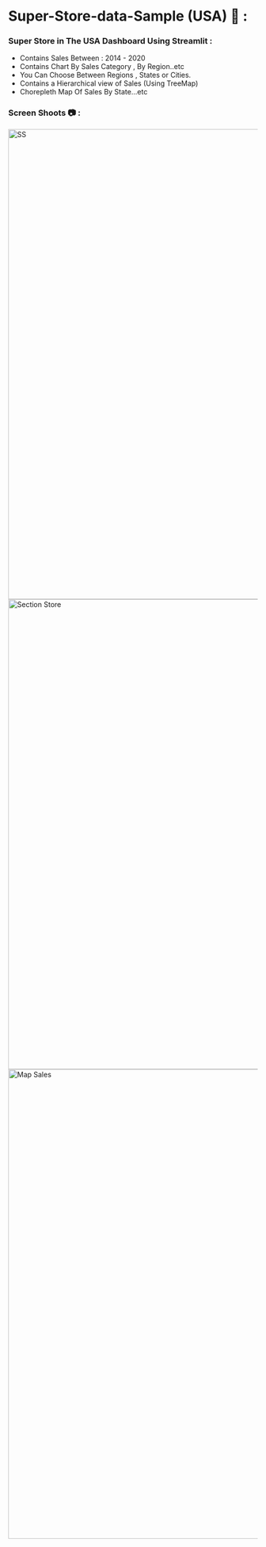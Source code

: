 # Super-Store-data-Sample (USA) 🏬 :

### Super Store in The USA Dashboard Using Streamlit :

- Contains Sales Between : 2014 - 2020
- Contains Chart By Sales Category , By Region..etc
- You Can Choose Between Regions , States or Cities.
- Contains a Hierarchical view of Sales (Using TreeMap)
- Chorepleth Map Of Sales By State...etc



### Screen Shoots 📷 :

<img width="948" alt="SS" src="https://github.com/moadhamousti/Super-Store-data/assets/118165767/76f3fba9-ff52-4c7d-b48d-81b5f11f0fd5">

<img width="948" alt="Section Store" src="https://github.com/moadhamousti/Super-Store-data/assets/118165767/31c6c690-c147-4b9c-b98e-5a0649f68f84">

<img width="947" alt="Map Sales" src="https://github.com/moadhamousti/Super-Store-data/assets/118165767/23702101-54cd-408d-9b69-bc999b9761cd">
